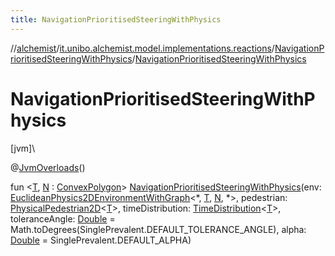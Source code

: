```yaml
---
title: NavigationPrioritisedSteeringWithPhysics
---
```

//[alchemist](../../../index.html)/[it.unibo.alchemist.model.implementations.reactions](../index.html)/[NavigationPrioritisedSteeringWithPhysics](index.html)/[NavigationPrioritisedSteeringWithPhysics](-navigation-prioritised-steering-with-physics.html)



# NavigationPrioritisedSteeringWithPhysics



[jvm]\




@[JvmOverloads](https://kotlinlang.org/api/latest/jvm/stdlib/kotlin.jvm/-jvm-overloads/index.html)()



fun <[T](index.html), [N](index.html) : [ConvexPolygon](../../it.unibo.alchemist.model.interfaces.geometry.euclidean2d/-convex-polygon/index.html)> [NavigationPrioritisedSteeringWithPhysics](-navigation-prioritised-steering-with-physics.html)(env: [EuclideanPhysics2DEnvironmentWithGraph](../../it.unibo.alchemist.model.interfaces.environments/-euclidean-physics2-d-environment-with-graph/index.html)<*, [T](index.html), [N](index.html), *>, pedestrian: [PhysicalPedestrian2D](../../it.unibo.alchemist.model.interfaces/-physical-pedestrian2-d/index.html)<[T](index.html)>, timeDistribution: [TimeDistribution](../../it.unibo.alchemist.model.interfaces/-time-distribution/index.html)<[T](index.html)>, toleranceAngle: [Double](https://kotlinlang.org/api/latest/jvm/stdlib/kotlin/-double/index.html) = Math.toDegrees(SinglePrevalent.DEFAULT_TOLERANCE_ANGLE), alpha: [Double](https://kotlinlang.org/api/latest/jvm/stdlib/kotlin/-double/index.html) = SinglePrevalent.DEFAULT_ALPHA)





